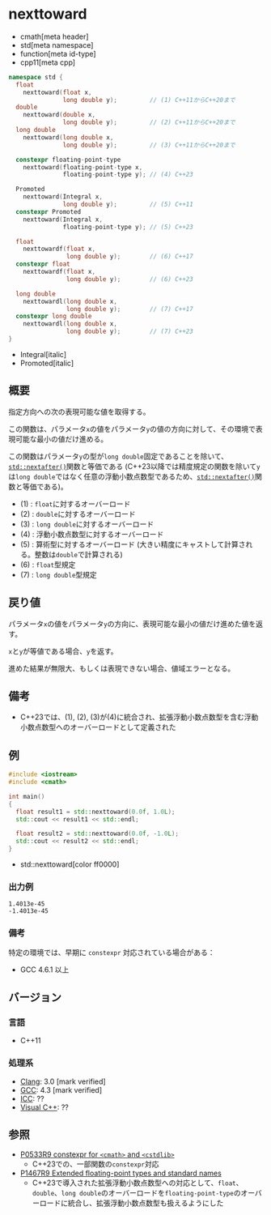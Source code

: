 # nexttoward
* cmath[meta header]
* std[meta namespace]
* function[meta id-type]
* cpp11[meta cpp]

```cpp
namespace std {
  float
    nexttoward(float x,
               long double y);         // (1) C++11からC++20まで
  double
    nexttoward(double x,
               long double y);         // (2) C++11からC++20まで
  long double
    nexttoward(long double x,
               long double y);         // (3) C++11からC++20まで

  constexpr floating-point-type
    nexttoward(floating-point-type x,
               floating-point-type y); // (4) C++23

  Promoted
    nexttoward(Integral x,
               long double y);         // (5) C++11
  constexpr Promoted
    nexttoward(Integral x,
               floating-point-type y); // (5) C++23

  float
    nexttowardf(float x,
                long double y);        // (6) C++17
  constexpr float
    nexttowardf(float x,
                long double y);        // (6) C++23

  long double
    nexttowardl(long double x,
                long double y);        // (7) C++17
  constexpr long double
    nexttowardl(long double x,
                long double y);        // (7) C++23
}
```
* Integral[italic]
* Promoted[italic]

## 概要
指定方向への次の表現可能な値を取得する。

この関数は、パラメータ`x`の値をパラメータ`y`の値の方向に対して、その環境で表現可能な最小の値だけ進める。

この関数はパラメータ`y`の型が`long double`固定であることを除いて、[`std::nextafter()`](nextafter.md)関数と等価である (C++23以降では精度規定の関数を除いて`y`は`long double`ではなく任意の浮動小数点数型であるため、[`std::nextafter()`](nextafter.md)関数と等価である)。

- (1) : `float`に対するオーバーロード
- (2) : `double`に対するオーバーロード
- (3) : `long double`に対するオーバーロード
- (4) : 浮動小数点数型に対するオーバーロード
- (5) : 算術型に対するオーバーロード (大きい精度にキャストして計算される。整数は`double`で計算される)
- (6) : `float`型規定
- (7) : `long double`型規定


## 戻り値
パラメータ`x`の値をパラメータ`y`の方向に、表現可能な最小の値だけ進めた値を返す。

`x`と`y`が等値である場合、`y`を返す。

進めた結果が無限大、もしくは表現できない場合、値域エラーとなる。


## 備考
- C++23では、(1), (2), (3)が(4)に統合され、拡張浮動小数点数型を含む浮動小数点数型へのオーバーロードとして定義された


## 例
```cpp example
#include <iostream>
#include <cmath>

int main()
{
  float result1 = std::nexttoward(0.0f, 1.0L);
  std::cout << result1 << std::endl;

  float result2 = std::nexttoward(0.0f, -1.0L);
  std::cout << result2 << std::endl;
}
```
* std::nexttoward[color ff0000]

### 出力例
```
1.4013e-45
-1.4013e-45
```

### 備考
特定の環境では、早期に `constexpr` 対応されている場合がある：

- GCC 4.6.1 以上


## バージョン
### 言語
- C++11

### 処理系
- [Clang](/implementation.md#clang): 3.0 [mark verified]
- [GCC](/implementation.md#gcc): 4.3 [mark verified]
- [ICC](/implementation.md#icc): ??
- [Visual C++](/implementation.md#visual_cpp): ??


## 参照
- [P0533R9 constexpr for `<cmath>` and `<cstdlib>`](https://www.open-std.org/jtc1/sc22/wg21/docs/papers/2021/p0533r9.pdf)
    - C++23での、一部関数の`constexpr`対応
- [P1467R9 Extended floating-point types and standard names](https://www.open-std.org/jtc1/sc22/wg21/docs/papers/2022/p1467r9.html)
    - C++23で導入された拡張浮動小数点数型への対応として、`float`、`double`、`long double`のオーバーロードを`floating-point-type`のオーバーロードに統合し、拡張浮動小数点数型も扱えるようにした
